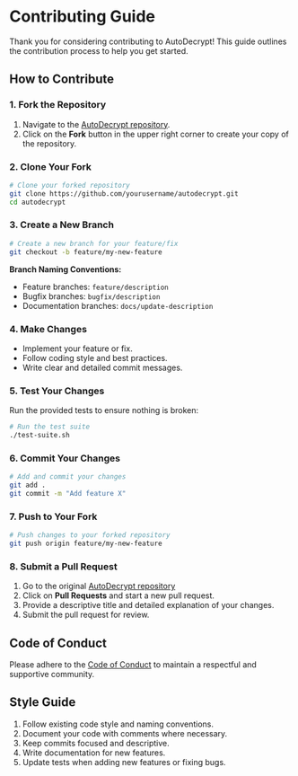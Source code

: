 # Contributing Guide

Thank you for considering contributing to AutoDecrypt! This guide outlines the contribution process to help you get started.

## How to Contribute

### 1. Fork the Repository

1. Navigate to the [AutoDecrypt repository](https://github.com/yourusername/autodecrypt).
2. Click on the **Fork** button in the upper right corner to create your copy of the repository.

### 2. Clone Your Fork

```bash
# Clone your forked repository
git clone https://github.com/yourusername/autodecrypt.git
cd autodecrypt
```

### 3. Create a New Branch

```bash
# Create a new branch for your feature/fix
git checkout -b feature/my-new-feature
```

**Branch Naming Conventions:**
- Feature branches: `feature/description`
- Bugfix branches: `bugfix/description`
- Documentation branches: `docs/update-description`

### 4. Make Changes

- Implement your feature or fix.
- Follow coding style and best practices.
- Write clear and detailed commit messages.

### 5. Test Your Changes

Run the provided tests to ensure nothing is broken:

```bash
# Run the test suite
./test-suite.sh
```

### 6. Commit Your Changes

```bash
# Add and commit your changes
git add .
git commit -m "Add feature X"
```

### 7. Push to Your Fork

```bash
# Push changes to your forked repository
git push origin feature/my-new-feature
```

### 8. Submit a Pull Request

1. Go to the original [AutoDecrypt repository](https://github.com/yourusername/autodecrypt)
2. Click on **Pull Requests** and start a new pull request.
3. Provide a descriptive title and detailed explanation of your changes.
4. Submit the pull request for review.

## Code of Conduct

Please adhere to the [Code of Conduct](CODE_OF_CONDUCT.md) to maintain a respectful and supportive community.

## Style Guide

1. Follow existing code style and naming conventions.
2. Document your code with comments where necessary.
3. Keep commits focused and descriptive.
4. Write documentation for new features.
5. Update tests when adding new features or fixing bugs.
